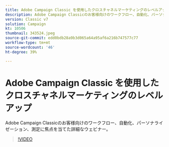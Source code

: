 ```yaml
---
title: Adobe Campaign Classic を使用したクロスチャネルマーケティングのレベルアップ
description: Adobe Campaign Classicのお客様向けのワークフロー、自動化、パーソナライゼーション、測定に焦点を当てた詳細なウェビナー。
version: Classic v7
solution: Campaign
kt: 10506
thumbnail: 343524.jpeg
source-git-commit: edd0bdb28a9b3d065a64a95af6a216b747577c77
workflow-type: tm+mt
source-wordcount: '46'
ht-degree: 39%

---
```


# Adobe Campaign Classic を使用したクロスチャネルマーケティングのレベルアップ

Adobe Campaign Classicのお客様向けのワークフロー、自動化、パーソナライゼーション、測定に焦点を当てた詳細なウェビナー。

>[!VIDEO](https://video.tv.adobe.com/v/343524/?quality=12&learn=on)
